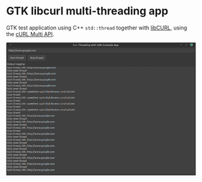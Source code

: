 # GTK libcurl multi-threading app

GTK test application using C++ `std::thread` together with [libCURL](https://curl.se/libcurl/), using the [cURL Multi API](https://curl.se/libcurl/c/libcurl-multi.html).

![Screenshot](images/screenshot.png)

